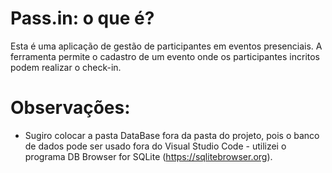 # Pass.in: o que é? 

Esta é uma aplicação de gestão de participantes em eventos presenciais. A ferramenta permite o cadastro de um evento onde os participantes incritos podem realizar o check-in.

# Observações:

- Sugiro colocar a pasta DataBase fora da pasta do projeto, pois o banco de dados pode ser usado fora do Visual Studio Code - utilizei o programa DB Browser for SQLite (https://sqlitebrowser.org).
